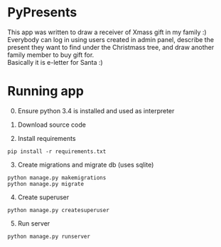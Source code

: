 # PyPresents

This app was written to draw a receiver of Xmass gift in my family :)
Everybody can log in using users created in admin panel, describe the present they want to find under the Christmass tree,
and draw another family member to buy gift for. <br>
Basically it is e-letter for Santa :)

# Running app
0) Ensure python 3.4 is installed and used as interpreter
1) Download source code

2) Install requirements
```
pip install -r requirements.txt
```

3) Create migrations and migrate db (uses sqlite)

```
python manage.py makemigrations
python manage.py migrate
```

4) Create superuser
```
python manage.py createsuperuser
```

5. Run server
```
python manage.py runserver
```
